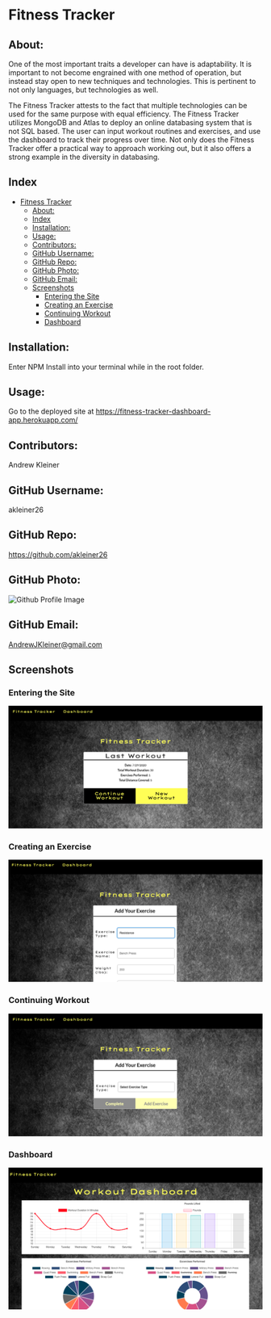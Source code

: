 # Fitness Tracker

## About:
One of the most important traits a developer can have is adaptability. It is important to not become engrained with one method of operation, but instead stay open to new techniques and technologies. This is pertinent to not only languages, but technologies as well. 

The Fitness Tracker attests to the fact that multiple technologies can be used for the same purpose with equal efficiency. The Fitness Tracker utilizes MongoDB and Atlas to deploy an online databasing system that is not SQL based. The user can input workout routines and exercises, and use the dashboard to track their progress over time. Not only does the Fitness Tracker offer a practical way to approach working out, but it also offers a strong example in the diversity in databasing.

## Index
- [Fitness Tracker](#fitness-tracker)
  - [About:](#about)
  - [Index](#index)
  - [Installation:](#installation)
  - [Usage:](#usage)
  - [Contributors:](#contributors)
  - [GitHub Username:](#github-username)
  - [GitHub Repo:](#github-repo)
  - [GitHub Photo:](#github-photo)
  - [GitHub Email:](#github-email)
  - [Screenshots](#screenshots)
    - [Entering the Site](#entering-the-site)
    - [Creating an Exercise](#creating-an-exercise)
    - [Continuing Workout](#continuing-workout)
    - [Dashboard](#dashboard)

## Installation:
Enter NPM Install into your terminal while in the root folder.

## Usage:
Go to the deployed site at https://fitness-tracker-dashboard-app.herokuapp.com/

## Contributors:
Andrew Kleiner

## GitHub Username:
akleiner26

## GitHub Repo:
https://github.com/akleiner26

## GitHub Photo:
 <img src="https://avatars1.githubusercontent.com/u/65504727?v=4" alt="Github Profile Image">

## GitHub Email:
AndrewJKleiner@gmail.com

## Screenshots

### Entering the Site
<img src="./public/assets/screenshots/homepage.png" alt="Screenshot on Entering the Site">

### Creating an Exercise
<img src="./public/assets/screenshots/creatingExercise.png" alt="Screenshot of Creating an Exercise">

### Continuing Workout
<img src="./public/assets/screenshots/continueWorkout.png" alt="Screenshot of continuing a workout">

### Dashboard
<img src="./public/assets/screenshots/dashboard.png" alt="Screenshot of the Dashboard">
